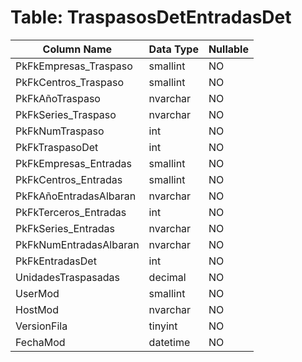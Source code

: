 # Table: TraspasosDetEntradasDet

| Column Name | Data Type | Nullable |
|-------------|-----------|----------|
| PkFkEmpresas_Traspaso | smallint | NO |
| PkFkCentros_Traspaso | smallint | NO |
| PkFkAñoTraspaso | nvarchar | NO |
| PkFkSeries_Traspaso | nvarchar | NO |
| PkFkNumTraspaso | int | NO |
| PkFkTraspasoDet | int | NO |
| PkFkEmpresas_Entradas | smallint | NO |
| PkFkCentros_Entradas | smallint | NO |
| PkFkAñoEntradasAlbaran | nvarchar | NO |
| PkFkTerceros_Entradas | int | NO |
| PkFkSeries_Entradas | nvarchar | NO |
| PkFkNumEntradasAlbaran | nvarchar | NO |
| PkFkEntradasDet | int | NO |
| UnidadesTraspasadas | decimal | NO |
| UserMod | smallint | NO |
| HostMod | nvarchar | NO |
| VersionFila | tinyint | NO |
| FechaMod | datetime | NO |
